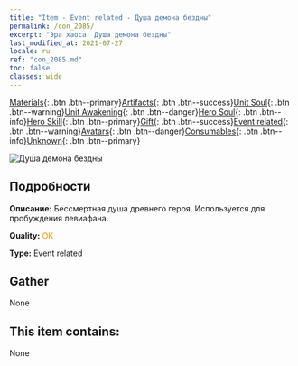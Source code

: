```yaml
---
title: "Item - Event related - Душа демона бездны"
permalink: /con_2085/
excerpt: "Эра хаоса  Душа демона бездны"
last_modified_at: 2021-07-27
locale: ru
ref: "con_2085.md"
toc: false
classes: wide
---
```

 [Materials](/ItemsRU/){: .btn .btn--primary}[Artifacts](/ItemsRU/Artifacts/){: .btn .btn--success}[Unit Soul](/ItemsRU/UnitSoul/){: .btn .btn--warning}[Unit Awakening](/ItemsRU/UnitAwakening/){: .btn .btn--danger}[Hero Soul](/ItemsRU/HeroSoul/){: .btn .btn--info}[Hero Skill](/ItemsRU/HeroSkill/){: .btn .btn--primary}[Gift](/ItemsRU/Gift/){: .btn .btn--success}[Event related](/ItemsRU/Events/){: .btn .btn--warning}[Avatars](/ItemsRU/Avatars/){: .btn .btn--danger}[Consumables](/ItemsRU/Consumables/){: .btn .btn--info}[Unknown](/ItemsRU/Unknown/){: .btn .btn--primary}

 ![Душа демона бездны](/images/t/juexing_9908.png)

## Подробности
 **Описание:** Бессмертная душа древнего героя. Используется для пробуждения левиафана.

 **Quality:** <span style="color: #FF8C00">OK</span>

 **Type:** Event related

## Gather

  None

## This item contains:

  None

